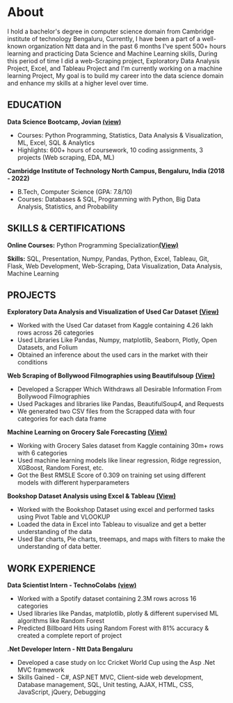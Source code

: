 # About
I hold a bachelor's degree in computer science domain from Cambridge institute of technology Bengaluru, Currently, I have been a part of a well-known organization Ntt data and in the past 6 months I've spent 500+ hours learning and practicing Data Science and Machine Learning skills, During this period of time I did a web-Scraping project, Exploratory Data Analysis Project, Excel, and Tableau Project and I'm currently working on a machine learning Project, My goal is to build my career into the data science domain and enhance my skills at a higher level over time.

## EDUCATION
**Data Science Bootcamp, Jovian [(view)](https://jovian.com/deepakkumawat2120)**

- Courses: Python Programming, Statistics, Data Analysis & Visualization, ML, Excel, SQL & Analytics
- Highlights: 600+ hours of coursework, 10 coding assignments, 3 projects (Web scraping, EDA, ML)

**Cambridge Institute of Technology North Campus, Bengaluru, India (2018 - 2022)**
- B.Tech, Computer Science (GPA: 7.8/10)
- Courses: Databases & SQL, Programming with Python, Big Data Analysis, Statistics, and Probability

## SKILLS & CERTIFICATIONS

**Online Courses:** Python Programming Specialization[**(View)**](https://www.coursera.org/account/accomplishments/specialization/TYW9U8JR33VW?utm_source=link&utm_medium=certificate&utm_content=cert_image&utm_campaign=sharing_cta&utm_product=s12n)

**Skills:** SQL, Presentation, Numpy, Pandas, Python, Excel, Tableau, Git, Flask, Web Development, Web-Scraping,
Data Visualization, Data Analysis, Machine Learning

## PROJECTS  

**Exploratory Data Analysis and Visualization of Used Car Dataset** [**(View)**](https://jovian.com/deepakkumawat2120/used-cars-exploratory-data-analysis)

- Worked with the Used Car dataset from Kaggle containing 4.26 lakh rows across 26 categories
- Used Libraries Like Pandas, Numpy, matplotlib, Seaborn, Plotly, Open Datasets, and Folium
- Obtained an inference about the used cars in the market with their conditions

**Web Scraping of Bollywood Filmographies using Beautifulsoup** [**(View)**](https://jovian.com/deepakkumawat2120/web-scraping-bollywood-filmographies-project)

- Developed a Scrapper Which Withdraws all Desirable Information From Bollywood Filmographies
- Used Packages and libraries like Pandas, BeautifulSoup4, and Requests
- We generated two CSV files from the Scrapped data with four categories for each data frame

**Machine Learning on Grocery Sale Forecasting** [**(View)**](https://jovian.com/deepakkumawat2120/grocery-sales-forcasting-prediction-using-different-ml-algorithms) 

- Working with Grocery Sales dataset from Kaggle containing 30m+ rows with 6 categories
- Used machine learning models like linear regression, Ridge regression, XGBoost, Random Forest, etc.
- Got the Best RMSLE Score of 0.309 on training set using different models with different hyperparameters

**Bookshop Dataset Analysis using Excel & Tableau** [**(View)**](https://public.tableau.com/app/profile/deepak.kumawat/viz/BookShopDashboardAssignment_A/Dashboard1)

- Worked with the Bookshop Dataset using excel and performed tasks using Pivot Table and VLOOKUP
- Loaded the data in Excel into Tableau to visualize and get a better understanding of the data
- Used Bar charts, Pie charts, treemaps, and maps with filters to make the understanding of data better.

## WORK EXPERIENCE

**Data Scientist Intern - TechnoColabs** [**(view)**](https://drive.google.com/drive/folders/1yzSX-m3X0_BknxmlquadXCSXUKpvkBMf)

- Worked with a Spotify dataset containing 2.3M rows across 16 categories
- Used libraries like Pandas, matplotlib, plotly & different supervised ML algorithms like Random Forest
- Predicted Billboard Hits using Random Forest with 81% accuracy & created a complete report of project

**.Net Developer Intern - Ntt Data Bengaluru**

- Developed a case study on Icc Cricket World Cup using the Asp .Net MVC framework
- Skills Gained - C#, ASP.NET MVC, Client-side web development, Database management, SQL, Unit
testing, AJAX, HTML, CSS, JavaScript, jQuery, Debugging
